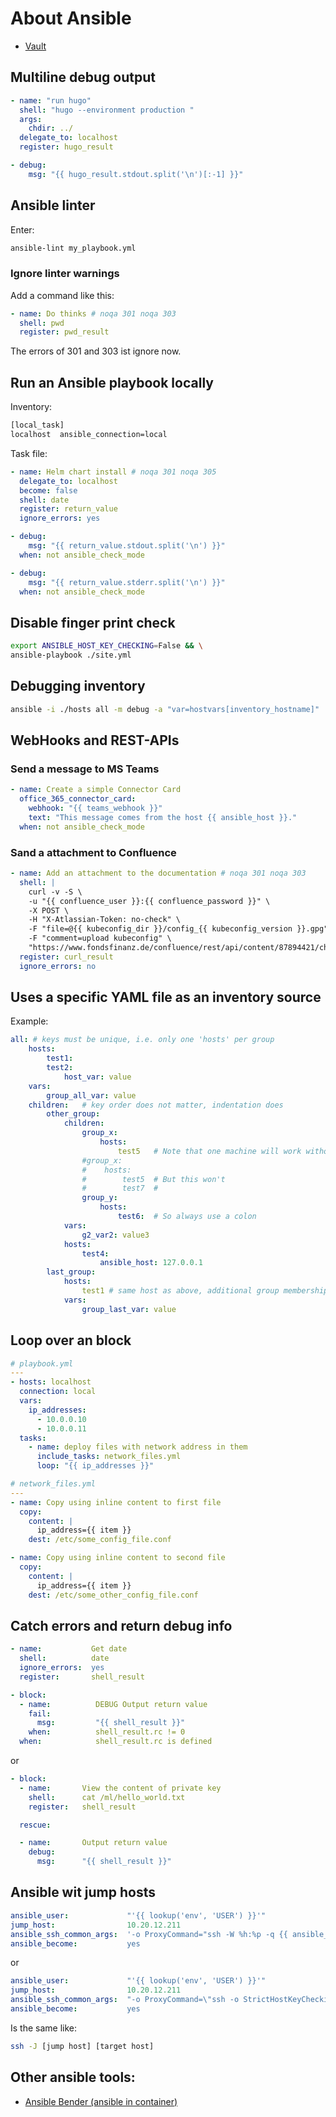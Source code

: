 About Ansible
=============

* [Vault](vault.md)


Multiline debug output
----------------------

```yaml
- name: "run hugo"
  shell: "hugo --environment production "
  args:
    chdir: ../
  delegate_to: localhost
  register: hugo_result

- debug:
    msg: "{{ hugo_result.stdout.split('\n')[:-1] }}"
```


Ansible linter
--------------

Enter:

```bash
ansible-lint my_playbook.yml
```

### Ignore linter warnings

Add a command like this:

```yaml
- name: Do thinks # noqa 301 noqa 303
  shell: pwd
  register: pwd_result
```

The errors of 301 and 303 ist ignore now.

Run an Ansible playbook locally
-------------------------------

Inventory:

```bash
[local_task]
localhost  ansible_connection=local
```

Task file:

```yaml
- name: Helm chart install # noqa 301 noqa 305
  delegate_to: localhost
  become: false
  shell: date
  register: return_value
  ignore_errors: yes

- debug:
    msg: "{{ return_value.stdout.split('\n') }}"
  when: not ansible_check_mode

- debug:
    msg: "{{ return_value.stderr.split('\n') }}"
  when: not ansible_check_mode
```

Disable finger print check
--------------------------

```bash
export ANSIBLE_HOST_KEY_CHECKING=False && \
ansible-playbook ./site.yml
```

Debugging inventory
-------------------

```bash
ansible -i ./hosts all -m debug -a "var=hostvars[inventory_hostname]"
```

WebHooks and REST-APIs
----------------------

### Send a message to MS Teams

```yaml
- name: Create a simple Connector Card
  office_365_connector_card:
    webhook: "{{ teams_webhook }}"
    text: "This message comes from the host {{ ansible_host }}."
  when: not ansible_check_mode
```

### Sand a attachment to Confluence

```yaml
- name: Add an attachment to the documentation # noqa 301 noqa 303
  shell: |
    curl -v -S \
    -u "{{ confluence_user }}:{{ confluence_password }}" \
    -X POST \
    -H "X-Atlassian-Token: no-check" \
    -F "file=@{{ kubeconfig_dir }}/config_{{ kubeconfig_version }}.gpg" \
    -F "comment=upload kubeconfig" \
    "https://www.fondsfinanz.de/confluence/rest/api/content/87894421/child/attachment/"
  register: curl_result
  ignore_errors: no
```

Uses a specific YAML file as an inventory source
------------------------------------------------

Example:

```yaml
all: # keys must be unique, i.e. only one 'hosts' per group
    hosts:
        test1:
        test2:
            host_var: value
    vars:
        group_all_var: value
    children:   # key order does not matter, indentation does
        other_group:
            children:
                group_x:
                    hosts:
                        test5   # Note that one machine will work without a colon
                #group_x:
                #    hosts:
                #        test5  # But this won't
                #        test7  #
                group_y:
                    hosts:
                        test6:  # So always use a colon
            vars:
                g2_var2: value3
            hosts:
                test4:
                    ansible_host: 127.0.0.1
        last_group:
            hosts:
                test1 # same host as above, additional group membership
            vars:
                group_last_var: value

```

Loop over an block
------------------


```yaml
# playbook.yml
---
- hosts: localhost
  connection: local
  vars:
    ip_addresses:
      - 10.0.0.10
      - 10.0.0.11
  tasks:
    - name: deploy files with network address in them
      include_tasks: network_files.yml
      loop: "{{ ip_addresses }}"
```

```yaml
# network_files.yml
---
- name: Copy using inline content to first file
  copy:
    content: |
      ip_address={{ item }}
    dest: /etc/some_config_file.conf

- name: Copy using inline content to second file
  copy:
    content: |
      ip_address={{ item }}
    dest: /etc/some_other_config_file.conf
```


Catch errors and return debug info
----------------------------------

```yaml
- name:           Get date
  shell:          date
  ignore_errors:  yes
  register:       shell_result

- block:
  - name:          DEBUG Output return value
    fail:
      msg:         "{{ shell_result }}"
    when:          shell_result.rc != 0
  when:            shell_result.rc is defined
```

or

```yaml
- block:
  - name:       View the content of private key
    shell:      cat /ml/hello_world.txt
    register:   shell_result

  rescue:

  - name:       Output return value
    debug:
      msg:      "{{ shell_result }}"
```


Ansible wit jump hosts
----------------------


```yaml
ansible_user:             "'{{ lookup('env', 'USER') }}'"
jump_host:                10.20.12.211
ansible_ssh_common_args:  '-o ProxyCommand="ssh -W %h:%p -q {{ ansible_user }}@{{ jump_host }}"'
ansible_become:           yes
```

or


```yaml
ansible_user:             "'{{ lookup('env', 'USER') }}'"
jump_host:                10.20.12.211
ansible_ssh_common_args:  "-o ProxyCommand=\"ssh -o StrictHostKeyChecking=no -o ForwardAgent=yes -W %h:%p -q {{ ansible_user }}@{{ jump_host }}\""
ansible_become:           yes
```

Is the same like:

```bash
ssh -J [jump host] [target host]
```

Other ansible tools:
--------------------

* [Ansible Bender (ansible in container)](https://github.com/ansible-community/ansible-bender)